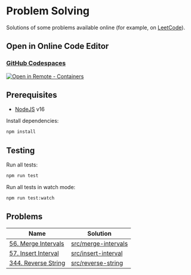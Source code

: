 # Problem Solving

Solutions of some problems available online (for example, on [LeetCode](https://leetcode.com/problemset/all/)).

## Open in Online Code Editor

### [GitHub Codespaces](https://github.com/features/codespaces)

[![Open in Remote - Containers](https://img.shields.io/static/v1?label=Remote%20-%20Containers&message=Open&color=blue&logo=visualstudiocode)](https://vscode.dev/redirect?url=vscode://ms-vscode-remote.remote-containers/cloneInVolume?url=https://github.com/satelllte/problem-solving)

## Prerequisites

- [NodeJS](https://nodejs.org/) v16

Install dependencies:

```bash
npm install
```

## Testing

Run all tests:

```bash
npm run test
```

Run all tests in watch mode:

```bash
npm run test:watch
```

## Problems

| Name | Solution |
|---|---|
| [56. Merge Intervals](https://leetcode.com/problems/merge-intervals/) | [src/merge-intervals](src/merge-intervals) |
| [57. Insert Interval](https://leetcode.com/problems/insert-interval/) | [src/insert-interval](src/insert-interval) |
| [344. Reverse String](https://leetcode.com/problems/reverse-string/) | [src/reverse-string](src/reverse-string) |
